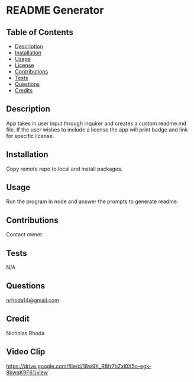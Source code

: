 # README Generator
  
  ## Table of Contents
  * [Description](#description)
  * [Installation](#installation)
  * [Usage](#usage)
  * [License](#license)
  * [Contributions](#contributions)
  * [Tests](#tests)
  * [Questions](#questions)
  * [Credits](#name)
  
  ## Description
  App takes in user input through inquirer and creates a custom readme.md file. If the user wishes to include a license the app will print badge and link for specific license.

  ## Installation
  Copy remote repo to local and install packages.

  ## Usage
  Run the program in node and answer the prompts to generate readme.

  
  
  
  
  ## Contributions
  Contact owner.

  ## Tests
  N/A

  ## Questions
  nrhoda14@gmail.com

  ## Credit
  Nicholas Rhoda

  ## Video Clip
  https://drive.google.com/file/d/18w9X_R8fr7hZxl0X5o-egk-8kwqK9F61/view
  